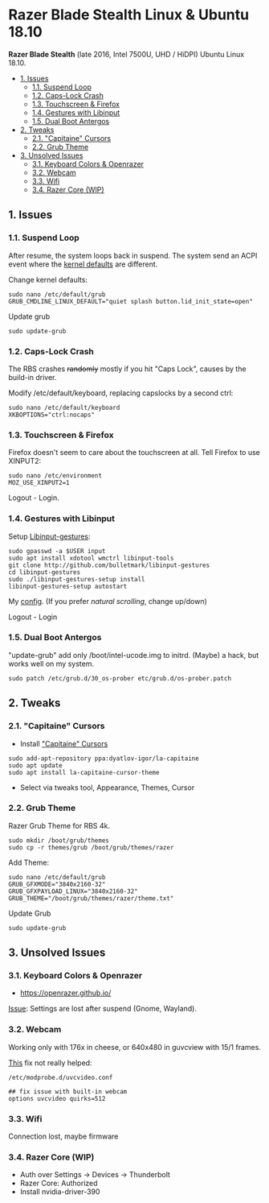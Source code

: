 # Razer Blade Stealth Linux & Ubuntu 18.10

**Razer Blade Stealth** (late 2016, Intel 7500U, UHD / HiDPI) Ubuntu Linux 18.10.

<!-- TOC depthFrom:2 -->

- [1. Issues](#1-issues)
  - [1.1. Suspend Loop](#11-suspend-loop)
  - [1.2. Caps-Lock Crash](#12-caps-lock-crash)
  - [1.3. Touchscreen & Firefox](#13-touchscreen--firefox)
  - [1.4. Gestures with Libinput](#14-gestures-with-libinput)
  - [1.5. Dual Boot Antergos](#15-dual-boot-antergos)
- [2. Tweaks](#2-tweaks)
  - [2.1. "Capitaine" Cursors](#21-capitaine-cursors)
  - [2.2. Grub Theme](#22-grub-theme)
- [3. Unsolved Issues](#3-unsolved-issues)
  - [3.1. Keyboard Colors & Openrazer](#31-keyboard-colors--openrazer)
  - [3.2. Webcam](#32-webcam)
  - [3.3. Wifi](#33-wifi)
  - [3.4. Razer Core (WIP)](#34-razer-core-wip)

<!-- /TOC -->

## 1. Issues

### 1.1. Suspend Loop

After resume, the system loops back in suspend.
The system send an ACPI event where the [kernel defaults](https://patchwork.kernel.org/patch/9512307/) are different.

Change kernel defaults:

```shell
sudo nano /etc/default/grub
GRUB_CMDLINE_LINUX_DEFAULT="quiet splash button.lid_init_state=open"
```

Update grub

```shell
sudo update-grub
```

### 1.2. Caps-Lock Crash

The RBS crashes ~~randomly~~ mostly if you hit "Caps Lock", causes by the build-in driver.

Modify /etc/default/keyboard, replacing capslocks by a second ctrl:

```shell
sudo nano /etc/default/keyboard
XKBOPTIONS="ctrl:nocaps"
```

### 1.3. Touchscreen & Firefox

Firefox doesn't seem to care about the touchscreen at all.
Tell Firefox to use XINPUT2:

```shell
sudo nano /etc/environment
MOZ_USE_XINPUT2=1
```

Logout - Login.

### 1.4. Gestures with Libinput

Setup [Libinput-gestures](https://github.com/bulletmark/libinput-gestures):

```shell
sudo gpasswd -a $USER input
sudo apt install xdotool wmctrl libinput-tools
git clone http://github.com/bulletmark/libinput-gestures
cd libinput-gestures
sudo ./libinput-gestures-setup install
libinput-gestures-setup autostart
```

My [config](config/libinput-gestures.conf).
(If you prefer _natural scrolling_, change up/down)

Logout - Login

### 1.5. Dual Boot Antergos

"update-grub" add only /boot/intel-ucode.img to initrd.
(Maybe) a hack, but works well on my system.

```shell
sudo patch /etc/grub.d/30_os-prober etc/grub.d/os-prober.patch
```

## 2. Tweaks

### 2.1. "Capitaine" Cursors

- Install ["Capitaine" Cursors](https://github.com/keeferrourke/capitaine-cursors)

```shell
sudo add-apt-repository ppa:dyatlov-igor/la-capitaine
sudo apt update
sudo apt install la-capitaine-cursor-theme
```

- Select via tweaks tool, Appearance, Themes, Cursor

### 2.2. Grub Theme

Razer Grub Theme for RBS 4k.

```shell
sudo mkdir /boot/grub/themes
sudo cp -r themes/grub /boot/grub/themes/razer
```

Add Theme:

```shell
sudo nano /etc/default/grub
GRUB_GFXMODE="3840x2160-32"
GRUB_GFXPAYLOAD_LINUX="3840x2160-32"
GRUB_THEME="/boot/grub/themes/razer/theme.txt"
```

Update Grub

```shell
sudo update-grub
```

## 3. Unsolved Issues

### 3.1. Keyboard Colors & Openrazer

* https://openrazer.github.io/

[Issue](https://github.com/openrazer/openrazer/issues/342): Settings are lost after suspend (Gnome, Wayland).

### 3.2. Webcam

Working only with 176x in cheese, or 640x480 in guvcview with 15/1 frames.

[This](https://wiki.archlinux.org/index.php/Razer_Blade#Webcam) fix not really helped:

```shell
/etc/modprobe.d/uvcvideo.conf

## fix issue with built-in webcam
options uvcvideo quirks=512
```

### 3.3. Wifi

Connection lost, maybe firmware

### 3.4. Razer Core (WIP)

- Auth over Settings -> Devices -> Thunderbolt
- Razer Core: Authorized
- Install nvidia-driver-390
